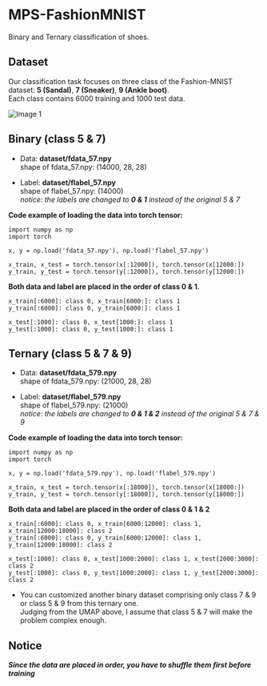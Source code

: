 # MPS-FashionMNIST
Binary and Ternary classification of shoes.

## Dataset
Our classification task focuses on three class of the Fashion-MNIST dataset: **5 (Sandal)**, **7 (Sneaker)**, **9 (Ankle boot)**.  
Each class contains 6000 training and 1000 test data.

![Image 1](https://raw.githubusercontent.com/lmcinnes/umap/master/images/umap_example_fashion_mnist1.png)

## Binary (class 5 & 7)
- Data: **dataset/fdata_57.npy**  
shape of fdata_57.npy: (14000, 28, 28)  

- Label: **dataset/flabel_57.npy**  
shape of flabel_57.npy: (14000)  
*notice: the labels are changed to **0 & 1** instead of the original 5 & 7*  

**Code example of loading the data into torch tensor:**
```
import numpy as np
import torch

x, y = np.load('fdata_57.npy'), np.load('flabel_57.npy')

x_train, x_test = torch.tensor(x[:12000]), torch.tensor(x[12000:])
y_train, y_test = torch.tensor(y[:12000]), torch.tensor(y[12000:])
```

**Both data and label are placed in the order of class 0 & 1.**  
```
x_train[:6000]: class 0, x_train[6000:]: class 1
y_train[:6000]: class 0, y_train[6000:]: class 1

x_test[:1000]: class 0, x_test[1000:]: class 1
y_test[:1000]: class 0, y_test[1000:]: class 1
```
   
## Ternary (class 5 & 7 & 9)
- Data: **dataset/fdata_579.npy**  
shape of fdata_579.npy: (21000, 28, 28)  

- Label: **dataset/flabel_579.npy**  
shape of flabel_579.npy: (21000)  
*notice: the labels are changed to **0 & 1 & 2** instead of the original 5 & 7 & 9*  

**Code example of loading the data into torch tensor:**
```
import numpy as np
import torch

x, y = np.load('fdata_579.npy'), np.load('flabel_579.npy')

x_train, x_test = torch.tensor(x[:18000]), torch.tensor(x[18000:])
y_train, y_test = torch.tensor(y[:18000]), torch.tensor(y[18000:])
```

**Both data and label are placed in the order of class 0 & 1 & 2**  
```
x_train[:6000]: class 0, x_train[6000:12000]: class 1, x_train[12000:18000]: class 2
y_train[:6000]: class 0, y_train[6000:12000]: class 1, y_train[12000:18000]: class 2

x_test[:1000]: class 0, x_test[1000:2000]: class 1, x_test[2000:3000]: class 2
y_test[:1000]: class 0, y_test[1000:2000]: class 1, y_test[2000:3000]: class 2
```

- You can customized another binary dataset comprising only class 7 & 9 or class 5 & 9 from this ternary one.  
Judging from the UMAP above, I assume that class 5 & 7 will make the problem complex enough.

## Notice
***Since the data are placed in order, you have to shuffle them first before training***
